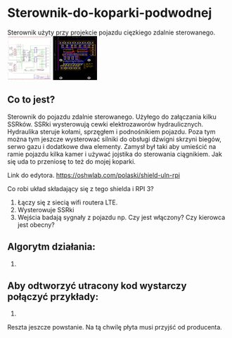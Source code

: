 # Sterownik-do-koparki-podwodnej
Sterownik użyty przy projekcie pojazdu cięzkiego zdalnie sterowanego.
<br/>
<a href="https://github.com/MarcinanProfesjonalista/Sterownik-do-koparki-podwodnej/blob/main/Schematic_Shield%20ULN%20RPI_2022-01-26.png"><img src="https://github.com/MarcinanProfesjonalista/Sterownik-do-koparki-podwodnej/blob/main/Schematic_Shield%20ULN%20RPI_2022-01-26.png" height="100" width="100" ></a>
<a href="https://github.com/MarcinanProfesjonalista/Sterownik-do-koparki-podwodnej/blob/main/PCB_PCB_Shield%20ULN%20RPI_2022-01-26(1).png"><img src="https://github.com/MarcinanProfesjonalista/Sterownik-do-koparki-podwodnej/blob/main/PCB_PCB_Shield%20ULN%20RPI_2022-01-26(1).png" height="100" width="100" ></a>

## Co to jest?
Sterownik do pojazdu zdalnie sterowanego. Użyłego do załączania kilku SSRków. 
SSRki wysterowują cewki elektrozaworów hydraulicznych. 
Hydraulika steruje kołami, sprzęgłem i podnośnikiem pojazdu. 
Poza tym można tym jeszcze wysterować silniki do obsługi dźwigni skrzyni biegów, serwo gazu i dodatkowe dwa elementy. 
Zamysł był taki aby umieścić na ramie pojazdu kilka kamer i używać jojstika do sterowania ciągnikiem. Jak się uda to przeniosę to też do mojej koparki. 

Link do edytora.
https://oshwlab.com/polaski/shield-uln-rpi

Co robi układ składający się z tego shielda i RPI 3?
1. Łączy się z siecią wifi routera LTE.
2. Wysterowuje SSRki
3. Wejścia badają sygnały z pojazdu np. Czy jest włączony? Czy kierowca jest obecny? 

## Algorytm działania:
1.

## Aby odtworzyć utracony kod wystarczy połączyć przykłady:
1. 

Reszta jeszcze powstanie. Na tą chwilę płyta musi przyjść od producenta. 
